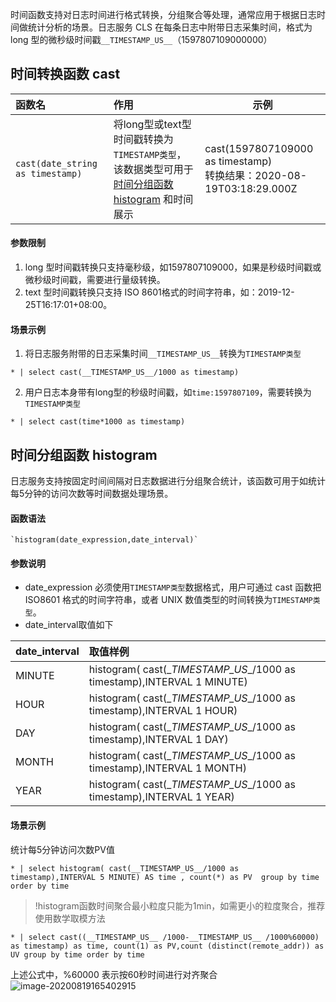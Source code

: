 时间函数支持对日志时间进行格式转换，分组聚合等处理，通常应用于根据日志时间做统计分析的场景。日志服务 CLS 在每条日志中附带日志采集时间，格式为 long 型的微秒级时间戳`__TIMESTAMP_US__`（1597807109000000）

## 时间转换函数 cast

| 函数名                           | 作用                                                         | 示例                                                         |
| :------------------------------- | :----------------------------------------------------------- | ------------------------------------------------------------ |
| `cast(date_string as timestamp)` | 将long型或text型时间戳转换为`TIMESTAMP类型`，该数据类型可用于 [时间分组函数histogram](下面函数的锚点) 和时间展示 | cast(1597807109000 as timestamp)<br />转换结果：2020-08-19T03:18:29.000Z |

#### 参数限制

1. long 型时间戳转换只支持毫秒级，如1597807109000，如果是秒级时间戳或微秒级时间戳，需要进行量级转换。
2. text 型时间戳转换只支持 ISO 8601格式的时间字符串，如：2019-12-25T16:17:01+08:00。

#### 场景示例

1. 将日志服务附带的日志采集时间`__TIMESTAMP_US__`转换为`TIMESTAMP类型`

```plaintext
* | select cast(__TIMESTAMP_US__/1000 as timestamp)
```

2. 用户日志本身带有long型的秒级时间戳，如`time:1597807109`，需要转换为`TIMESTAMP类型`

```
* | select cast(time*1000 as timestamp)
```



## 时间分组函数 histogram

日志服务支持按固定时间间隔对日志数据进行分组聚合统计，该函数可用于如统计每5分钟的访问次数等时间数据处理场景。

#### 函数语法

```
`histogram(date_expression,date_interval)`
```

#### 参数说明

- date_expression 必须使用`TIMESTAMP类型`数据格式，用户可通过 cast 函数把 ISO8601 格式的时间字符串，或者 UNIX 数值类型的时间转换为`TIMESTAMP类型`。
- date_interval取值如下

| date_interval | 取值样例                                                     |
| :------------ | :----------------------------------------------------------- |
| MINUTE        | histogram( cast(\__TIMESTAMP_US__/1000 as timestamp),INTERVAL 1 MINUTE) |
| HOUR          | histogram( cast(\__TIMESTAMP_US__/1000 as timestamp),INTERVAL 1 HOUR) |
| DAY           | histogram( cast(\__TIMESTAMP_US__/1000 as timestamp),INTERVAL 1 DAY) |
| MONTH         | histogram( cast(\__TIMESTAMP_US__/1000 as timestamp),INTERVAL 1 MONTH) |
| YEAR          | histogram( cast(\__TIMESTAMP_US__/1000 as timestamp),INTERVAL 1 YEAR) |

#### 场景示例

统计每5分钟访问次数PV值

```
* | select histogram( cast(__TIMESTAMP_US__/1000 as timestamp),INTERVAL 5 MINUTE) AS time , count(*) as PV  group by time order by time
```

>!histogram函数时间聚合最小粒度只能为1min，如需更小的粒度聚合，推荐使用数学取模方法

```
* | select cast((__TIMESTAMP_US__ /1000-__TIMESTAMP_US__ /1000%60000) as timestamp) as time, count(1) as PV,count (distinct(remote_addr)) as UV group by time order by time
```

上述公式中，%60000 表示按60秒时间进行对齐聚合
![image-20200819165402915](https://main.qcloudimg.com/raw/9b52e28ec8fc9045ac6004123c5d7495.png)
